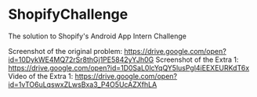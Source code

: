 # ShopifyChallenge
The solution to Shopify's Android App Intern Challenge

Screenshot of the original problem: https://drive.google.com/open?id=10DykWE4MQ72rSr8thGj1PE5842yYJh0G
Screenshot of the Extra 1: https://drive.google.com/open?id=1D0SaL0lcYqQY5lusPgl4iEEXEURKdT6x
Video of the Extra 1: https://drive.google.com/open?id=1vTO6uLqswxZLwsBxa3_P4O5UcAZXfhLA
